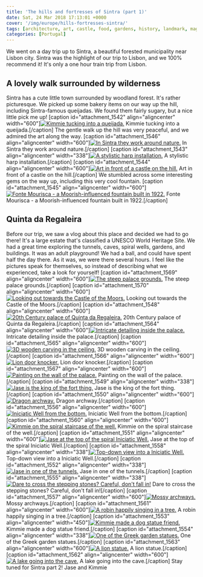```yaml
---
title: 'The hills and fortresses of Sintra (part 1)'
date: Sat, 24 Mar 2018 17:13:01 +0000
cover: '/img/europe/hills-fortresses-sintra/'
tags: [architecture, art, castle, food, gardens, history, landmark, magic, royalty, weather]
categories: [Portugal]
---
```


We went on a day trip up to Sintra, a beautiful forested municipality near Lisbon city. Sintra was the highlight of our trip to Lisbon, and we 100% recommend it! It's only a one hour train trip from Lisbon.

A lovely walk surrounded by wilderness
--------------------------------------

Sintra has a cute little town surrounded by woodland forest. It's rather picturesque. We picked up some bakery items on our way up the hill, including Sintra-famous queijadas. We found them fairly sugary, but a nice little pick me up! \[caption id="attachment_1542" align="aligncenter" width="600"\][![Kimmie tucking into a queijada.](http://coupleofkiwis.com/wp-content/uploads/2018/03/queijadas-sintra-600x338.jpg)](http://coupleofkiwis.com/wp-content/uploads/2018/03/queijadas-sintra.jpg) Kimmie tucking into a queijada.\[/caption\] The gentle walk up the hill was very peaceful, and we admired the art along the way. \[caption id="attachment_1546" align="aligncenter" width="600"\][![In Sintra they work around nature.](http://coupleofkiwis.com/wp-content/uploads/2018/03/sintra-around-nature-600x338.jpg)](http://coupleofkiwis.com/wp-content/uploads/2018/03/sintra-around-nature.jpg) In Sintra they work around nature.\[/caption\] \[caption id="attachment_1543" align="aligncenter" width="338"\][![A stylistic harp installation. ](http://coupleofkiwis.com/wp-content/uploads/2018/03/Lisbon-338x600.jpg)](http://coupleofkiwis.com/wp-content/uploads/2018/03/Lisbon.jpg) A stylistic harp installation.\[/caption\] \[caption id="attachment_1544" align="aligncenter" width="600"\][![Art in front of a castle on the hill.](http://coupleofkiwis.com/wp-content/uploads/2018/03/sintra-art-600x338.jpg)](http://coupleofkiwis.com/wp-content/uploads/2018/03/sintra-art.jpg) Art in front of a castle on the hill.\[/caption\] We stumbled across some interesting gems on the way up, including this very cool fountain. \[caption id="attachment_1545" align="aligncenter" width="600"\][![Fonte Mourisca - a Moorish-influenced fountain built in 1922.](http://coupleofkiwis.com/wp-content/uploads/2018/03/sintra-bus-stop-600x338.jpg)](http://coupleofkiwis.com/wp-content/uploads/2018/03/sintra-bus-stop.jpg) Fonte Mourisca - a Moorish-influenced fountain built in 1922.\[/caption\]

Quinta da Regaleira
-------------------

Before our trip, we saw a vlog about this place and decided we had to go there! It's a large estate that's classified a UNESCO World Heritage Site. We had a great time exploring the tunnels, caves, spiral wells, gardens, and buildings. It was an adult playground! We had a ball, and could have spent half the day there. As it was, we were there several hours. I feel like the pictures speak for themselves, so instead of describing what we experienced, take a look for yourself! \[caption id="attachment_1569" align="aligncenter" width="600"\][![The steep palace grounds.](http://coupleofkiwis.com/wp-content/uploads/2018/03/sintra-hill-1-600x338.jpg)](http://coupleofkiwis.com/wp-content/uploads/2018/03/sintra-hill-1.jpg) The steep palace grounds.\[/caption\] \[caption id="attachment_1570" align="aligncenter" width="600"\][![Looking out towards the Castle of the Moors.](http://coupleofkiwis.com/wp-content/uploads/2018/03/sintra-hill-600x338.jpg)](http://coupleofkiwis.com/wp-content/uploads/2018/03/sintra-hill.jpg) Looking out towards the Castle of the Moors.\[/caption\] \[caption id="attachment_1548" align="aligncenter" width="600"\][![20th Century palace of Quinta da Regaleira.](http://coupleofkiwis.com/wp-content/uploads/2018/03/Sintra-palace-600x338.jpg)](http://coupleofkiwis.com/wp-content/uploads/2018/03/Sintra-palace.jpg) 20th Century palace of Quinta da Regaleira.\[/caption\] \[caption id="attachment_1564" align="aligncenter" width="600"\][![Intricate detailing inside the palace.](http://coupleofkiwis.com/wp-content/uploads/2018/03/inside-the-palace-600x338.jpg)](http://coupleofkiwis.com/wp-content/uploads/2018/03/inside-the-palace.jpg) Intricate detailing inside the palace.\[/caption\] \[caption id="attachment_1565" align="aligncenter" width="600"\][![3D wooden carving in the ceiling.](http://coupleofkiwis.com/wp-content/uploads/2018/03/3D-wooden-carving-on-the-ceiling-600x338.jpg)](http://coupleofkiwis.com/wp-content/uploads/2018/03/3D-wooden-carving-on-the-ceiling.jpg) 3D wooden carving in the ceiling.\[/caption\] \[caption id="attachment_1566" align="aligncenter" width="600"\][![Lion door knocker.](http://coupleofkiwis.com/wp-content/uploads/2018/03/lion-door-knocker-600x338.jpg)](http://coupleofkiwis.com/wp-content/uploads/2018/03/lion-door-knocker.jpg) Lion door knocker.\[/caption\] \[caption id="attachment_1567" align="aligncenter" width="600"\][![Painting on the wall of the palace.](http://coupleofkiwis.com/wp-content/uploads/2018/03/palace-wall-painting-600x338.jpg)](http://coupleofkiwis.com/wp-content/uploads/2018/03/palace-wall-painting.jpg) Painting on the wall of the palace.\[/caption\] \[caption id="attachment_1549" align="aligncenter" width="338"\][![Jase is the king of the fort thing.](http://coupleofkiwis.com/wp-content/uploads/2018/03/sintra-fort-338x600.jpg)](http://coupleofkiwis.com/wp-content/uploads/2018/03/sintra-fort.jpg) Jase is the king of the fort thing.\[/caption\] \[caption id="attachment_1550" align="aligncenter" width="600"\][![Dragon archway.](http://coupleofkiwis.com/wp-content/uploads/2018/03/sintra-dragons-600x338.jpg)](http://coupleofkiwis.com/wp-content/uploads/2018/03/sintra-dragons.jpg) Dragon archway.\[/caption\] \[caption id="attachment_1556" align="aligncenter" width="600"\][![Iniciatic Well from the bottom.](http://coupleofkiwis.com/wp-content/uploads/2018/03/well-from-below-600x338.jpg)](http://coupleofkiwis.com/wp-content/uploads/2018/03/well-from-below.jpg) Iniciatic Well from the bottom.\[/caption\] \[caption id="attachment_1560" align="aligncenter" width="600"\][![Kimmie on the spiral staircase of the well.](http://coupleofkiwis.com/wp-content/uploads/2018/03/well-kimmie-600x338.jpg)](http://coupleofkiwis.com/wp-content/uploads/2018/03/well-kimmie.jpg) Kimmie on the spiral staircase of the well.\[/caption\] \[caption id="attachment_1551" align="aligncenter" width="600"\][![Jase at the top of the spiral Iniciatic Well.](http://coupleofkiwis.com/wp-content/uploads/2018/03/Jase-at-top-of-well-600x338.jpg)](http://coupleofkiwis.com/wp-content/uploads/2018/03/Jase-at-top-of-well.jpg) Jase at the top of the spiral Iniciatic Well.\[/caption\] \[caption id="attachment_1558" align="aligncenter" width="338"\][![Top-down view into a Iniciatic Well.](http://coupleofkiwis.com/wp-content/uploads/2018/03/well-338x600.jpg)](http://coupleofkiwis.com/wp-content/uploads/2018/03/well.jpg) Top-down view into a Iniciatic Well.\[/caption\] \[caption id="attachment_1552" align="aligncenter" width="338"\][![Jase in one of the tunnels.](http://coupleofkiwis.com/wp-content/uploads/2018/03/Jase-in-a-tunnel-338x600.jpg)](http://coupleofkiwis.com/wp-content/uploads/2018/03/Jase-in-a-tunnel.jpg) Jase in one of the tunnels.\[/caption\] \[caption id="attachment_1555" align="aligncenter" width="338"\][![Dare to cross the stepping stones? Careful, don't fall in!](http://coupleofkiwis.com/wp-content/uploads/2018/03/sintra-stepping-stones-338x600.jpg)](http://coupleofkiwis.com/wp-content/uploads/2018/03/sintra-stepping-stones.jpg) Dare to cross the stepping stones? Careful, don't fall in!\[/caption\] \[caption id="attachment_1557" align="aligncenter" width="600"\][![Mossy archways.](http://coupleofkiwis.com/wp-content/uploads/2018/03/mossy-archways-600x338.jpg)](http://coupleofkiwis.com/wp-content/uploads/2018/03/mossy-archways.jpg) Mossy archways.\[/caption\] \[caption id="attachment_1561" align="aligncenter" width="600"\][![A robin happily singing in a tree.](http://coupleofkiwis.com/wp-content/uploads/2018/03/robin-sintra-600x338.jpg)](http://coupleofkiwis.com/wp-content/uploads/2018/03/robin-sintra.jpg) A robin happily singing in a tree.\[/caption\] \[caption id="attachment_1553" align="aligncenter" width="450"\][![Kimmie made a dog statue friend.](http://coupleofkiwis.com/wp-content/uploads/2018/03/Kimmie-and-dog-statue-450x600.jpg)](http://coupleofkiwis.com/wp-content/uploads/2018/03/Kimmie-and-dog-statue.jpg) Kimmie made a dog statue friend.\[/caption\] \[caption id="attachment_1554" align="aligncenter" width="338"\][![One of the Greek garden statues.](http://coupleofkiwis.com/wp-content/uploads/2018/03/greek-garden-statue-338x600.jpg)](http://coupleofkiwis.com/wp-content/uploads/2018/03/greek-garden-statue.jpg) One of the Greek garden statues.\[/caption\] \[caption id="attachment_1563" align="aligncenter" width="600"\][![A lion statue.](http://coupleofkiwis.com/wp-content/uploads/2018/03/lion-statue-600x338.jpg)](http://coupleofkiwis.com/wp-content/uploads/2018/03/lion-statue.jpg) A lion statue.\[/caption\] \[caption id="attachment_1562" align="aligncenter" width="600"\][![A lake going into the cave.](http://coupleofkiwis.com/wp-content/uploads/2018/03/underground-lake-600x338.jpg)](http://coupleofkiwis.com/wp-content/uploads/2018/03/underground-lake.jpg) A lake going into the cave.\[/caption\] Stay tuned for Sintra part 2! Jase and Kimmie
